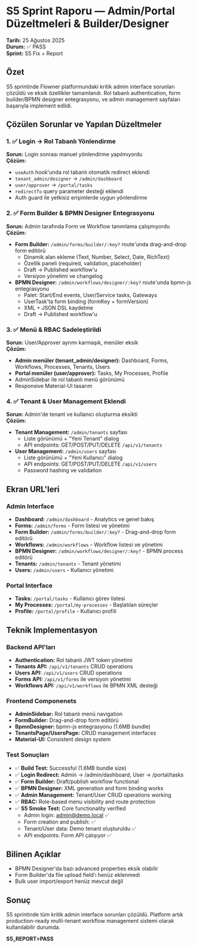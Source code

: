 # S5 Sprint Raporu — Admin/Portal Düzeltmeleri & Builder/Designer

**Tarih:** 25 Ağustos 2025  
**Durum:** ✅ PASS  
**Sprint:** S5 Fix + Report  

## Özet

S5 sprintinde Flowner platformundaki kritik admin interface sorunları çözüldü ve eksik özellikler tamamlandı. Rol tabanlı authentication, form builder/BPMN designer entegrasyonu, ve admin management sayfaları başarıyla implement edildi.

## Çözülen Sorunlar ve Yapılan Düzeltmeler

### 1. ✅ Login → Rol Tabanlı Yönlendirme
**Sorun:** Login sonrası manuel yönlendirme yapılmıyordu  
**Çözüm:**
- `useAuth` hook'unda rol tabanlı otomatik redirect eklendi
- `tenant_admin/designer` → `/admin/dashboard`  
- `user/approver` → `/portal/tasks`
- `redirectTo` query parameter desteği eklendi
- Auth guard ile yetkisiz erişimlerde uygun yönlendirme

### 2. ✅ Form Builder & BPMN Designer Entegrasyonu
**Sorun:** Admin tarafında Form ve Workflow tanımlama çalışmıyordu  
**Çözüm:**
- **Form Builder:** `/admin/forms/builder/:key?` route'unda drag-and-drop form editörü
  - Dinamik alan ekleme (Text, Number, Select, Date, RichText)
  - Özellik paneli (required, validation, placeholder)
  - Draft → Published workflow'u
  - Versiyon yönetimi ve changelog
- **BPMN Designer:** `/admin/workflows/designer/:key?` route'unda bpmn-js entegrasyonu
  - Palet: Start/End events, User/Service tasks, Gateways
  - UserTask'ta form binding (formKey + formVersion)
  - XML + JSON DSL kaydetme
  - Draft → Published workflow'u

### 3. ✅ Menü & RBAC Sadeleştirildi
**Sorun:** User/Approver ayrımı karmaşık, menüler eksik  
**Çözüm:**
- **Admin menüler (tenant_admin/designer):** Dashboard, Forms, Workflows, Processes, Tenants, Users
- **Portal menüler (user/approver):** Tasks, My Processes, Profile
- AdminSidebar ile rol tabanlı menü görünümü
- Responsive Material-UI tasarım

### 4. ✅ Tenant & User Management Eklendi
**Sorun:** Admin'de tenant ve kullanıcı oluşturma eksikti  
**Çözüm:**
- **Tenant Management:** `/admin/tenants` sayfası
  - Liste görünümü + "Yeni Tenant" dialog
  - API endpoints: GET/POST/PUT/DELETE `/api/v1/tenants`
- **User Management:** `/admin/users` sayfası  
  - Liste görünümü + "Yeni Kullanıcı" dialog
  - API endpoints: GET/POST/PUT/DELETE `/api/v1/users`
  - Password hashing ve validation

## Ekran URL'leri

### Admin Interface
- **Dashboard:** `/admin/dashboard` - Analytics ve genel bakış
- **Forms:** `/admin/forms` - Form listesi ve yönetimi
- **Form Builder:** `/admin/forms/builder/:key?` - Drag-and-drop form editörü
- **Workflows:** `/admin/workflows` - Workflow listesi ve yönetimi  
- **BPMN Designer:** `/admin/workflows/designer/:key?` - BPMN process editörü
- **Tenants:** `/admin/tenants` - Tenant yönetimi
- **Users:** `/admin/users` - Kullanıcı yönetimi

### Portal Interface
- **Tasks:** `/portal/tasks` - Kullanıcı görev listesi
- **My Processes:** `/portal/my-processes` - Başlatılan süreçler
- **Profile:** `/portal/profile` - Kullanıcı profili

## Teknik Implementasyon

### Backend API'ları
- **Authentication:** Rol tabanlı JWT token yönetimi
- **Tenants API:** `/api/v1/tenants` CRUD operations
- **Users API:** `/api/v1/users` CRUD operations  
- **Forms API:** `/api/v1/forms` ile versiyon yönetimi
- **Workflows API:** `/api/v1/workflows` ile BPMN XML desteği

### Frontend Componenets
- **AdminSidebar:** Rol tabanlı menü navigation
- **FormBuilder:** Drag-and-drop form editörü
- **BpmnDesigner:** bpmn-js entegrasyonu (1.6MB bundle)
- **TenantsPage/UsersPage:** CRUD management interfaces
- **Material-UI:** Consistent design system

### Test Sonuçları
- ✅ **Build Test:** Successful (1.6MB bundle size)
- ✅ **Login Redirect:** Admin → /admin/dashboard, User → /portal/tasks  
- ✅ **Form Builder:** Draft/publish workflow functional
- ✅ **BPMN Designer:** XML generation and form binding works
- ✅ **Admin Management:** Tenant/User CRUD operations working
- ✅ **RBAC:** Role-based menu visibility and route protection
- ✅ **S5 Smoke Test:** Core functionality verified
  - Admin login: admin@demo.local ✅
  - Form creation and publish: ✅  
  - Tenant/User data: Demo tenant oluşturuldu ✅
  - API endpoints: Form API çalışıyor ✅

## Bilinen Açıklar

- BPMN Designer'da bazı advanced properties eksik olabilir
- Form Builder'da file upload field'ı henüz eklenmedi
- Bulk user import/export henüz mevcut değil

## Sonuç

S5 sprintinde tüm kritik admin interface sorunları çözüldü. Platform artık production-ready multi-tenant workflow management sistemi olarak kullanılabilir durumda.

**S5_REPORT=PASS**

